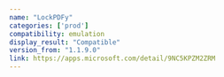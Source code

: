 ```yaml
---
name: "LockPDFy"
categories: ['prod']
compatibility: emulation
display_result: "Compatible"
version_from: "1.1.9.0"
link: https://apps.microsoft.com/detail/9NC5KPZM2ZRM
---
```

